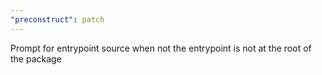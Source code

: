 ```yaml
---
"preconstruct": patch
---
```


Prompt for entrypoint source when not the entrypoint is not at the root of the package
